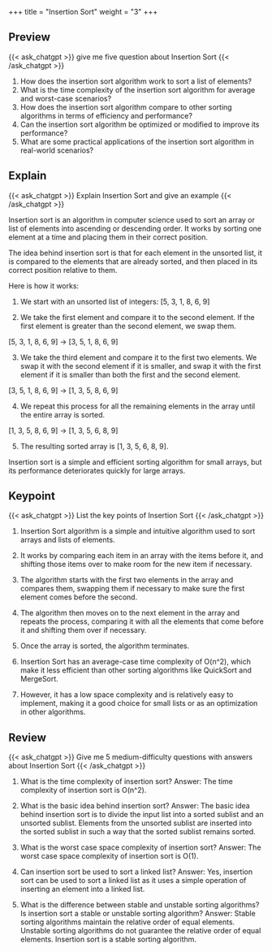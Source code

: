 +++
title = "Insertion Sort"
weight = "3"
+++
## Preview
{{< ask_chatgpt >}}
give me five question about Insertion Sort
{{< /ask_chatgpt >}}



1. How does the insertion sort algorithm work to sort a list of elements?
2. What is the time complexity of the insertion sort algorithm for average and worst-case scenarios?
3. How does the insertion sort algorithm compare to other sorting algorithms in terms of efficiency and performance?
4. Can the insertion sort algorithm be optimized or modified to improve its performance?
5. What are some practical applications of the insertion sort algorithm in real-world scenarios?   

## Explain
{{< ask_chatgpt >}}
Explain Insertion Sort and give an example
{{< /ask_chatgpt >}}



Insertion sort is an algorithm in computer science used to sort an array or list of elements into ascending or descending order. It works by sorting one element at a time and placing them in their correct position.

The idea behind insertion sort is that for each element in the unsorted list, it is compared to the elements that are already sorted, and then placed in its correct position relative to them.

Here is how it works:

1. We start with an unsorted list of integers: [5, 3, 1, 8, 6, 9]

2. We take the first element and compare it to the second element. If the first element is greater than the second element, we swap them.

[5, 3, 1, 8, 6, 9] -> [3, 5, 1, 8, 6, 9]

3. We take the third element and compare it to the first two elements. We swap it with the second element if it is smaller, and swap it with the first element if it is smaller than both the first and the second element.

[3, 5, 1, 8, 6, 9] -> [1, 3, 5, 8, 6, 9]

4. We repeat this process for all the remaining elements in the array until the entire array is sorted.

[1, 3, 5, 8, 6, 9] -> [1, 3, 5, 6, 8, 9]

5. The resulting sorted array is [1, 3, 5, 6, 8, 9].

Insertion sort is a simple and efficient sorting algorithm for small arrays, but its performance deteriorates quickly for large arrays.   

## Keypoint
{{< ask_chatgpt >}}
List the key points of Insertion Sort
{{< /ask_chatgpt >}}



1. Insertion Sort algorithm is a simple and intuitive algorithm used to sort arrays and lists of elements.

2. It works by comparing each item in an array with the items before it, and shifting those items over to make room for the new item if necessary.

3. The algorithm starts with the first two elements in the array and compares them, swapping them if necessary to make sure the first element comes before the second.

4. The algorithm then moves on to the next element in the array and repeats the process, comparing it with all the elements that come before it and shifting them over if necessary.

5. Once the array is sorted, the algorithm terminates.

6. Insertion Sort has an average-case time complexity of O(n^2), which make it less efficient than other sorting algorithms like QuickSort and MergeSort.

7. However, it has a low space complexity and is relatively easy to implement, making it a good choice for small lists or as an optimization in other algorithms.   

## Review
{{< ask_chatgpt >}}
Give me 5 medium-difficulty questions with answers about Insertion Sort
{{< /ask_chatgpt >}}



1) What is the time complexity of insertion sort?
Answer: The time complexity of insertion sort is O(n^2).

2) What is the basic idea behind insertion sort?
Answer: The basic idea behind insertion sort is to divide the input list into a sorted sublist and an unsorted sublist. Elements from the unsorted sublist are inserted into the sorted sublist in such a way that the sorted sublist remains sorted.

3) What is the worst case space complexity of insertion sort?
Answer: The worst case space complexity of insertion sort is O(1).

4) Can insertion sort be used to sort a linked list?
Answer: Yes, insertion sort can be used to sort a linked list as it uses a simple operation of inserting an element into a linked list.

5) What is the difference between stable and unstable sorting algorithms? Is insertion sort a stable or unstable sorting algorithm?
Answer: Stable sorting algorithms maintain the relative order of equal elements. Unstable sorting algorithms do not guarantee the relative order of equal elements. Insertion sort is a stable sorting algorithm.   

